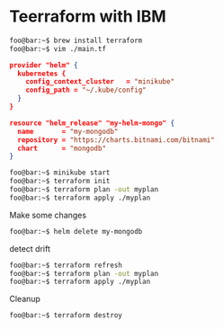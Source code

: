 # Teerraform with IBM


```bash
foo@bar:~$ brew install terraform
foo@bar:~$ vim ./main.tf
```

```json
provider "helm" {
  kubernetes {
    config_context_cluster   = "minikube"
    config_path = "~/.kube/config"
  }
}

resource "helm_release" "my-helm-mongo" {
  name       = "my-mongodb"
  repository = "https://charts.bitnami.com/bitnami"
  chart      = "mongodb"
}
```

```bash
foo@bar:~$ minikube start
foo@bar:~$ terraform init
foo@bar:~$ terraform plan -out myplan
foo@bar:~$ terraform apply ./myplan
```

Make some changes

```bash
foo@bar:~$ helm delete my-mongodb
```

detect drift

```bash
foo@bar:~$ terraform refresh
foo@bar:~$ terraform plan -out myplan
foo@bar:~$ terraform apply ./myplan
```

Cleanup

```bash
foo@bar:~$ terraform destroy
```

